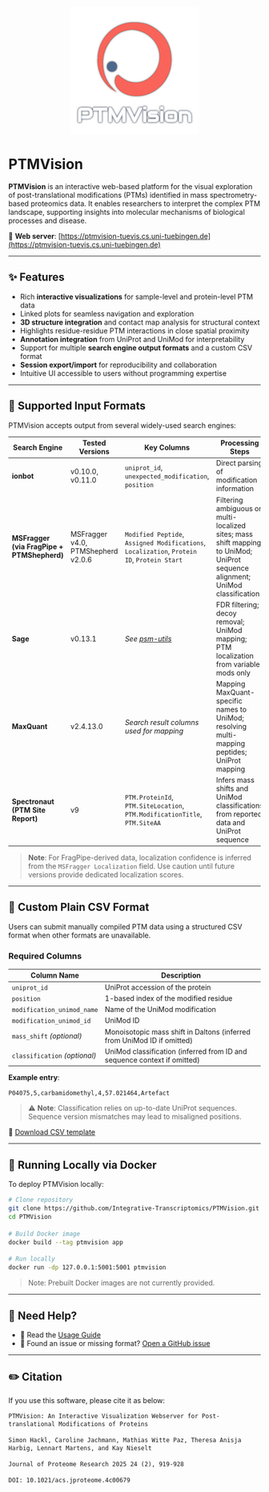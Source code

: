<p align="center">
  <img width="256px" height="256px" src="https://github.com/Integrative-Transcriptomics/PTMVision/blob/main/app/ptmvision/static/resources/logo_lucid_512.png">
</p>

# PTMVision

**PTMVision** is an interactive web-based platform for the visual exploration of post-translational modifications (PTMs) identified in mass spectrometry-based proteomics data. It enables researchers to interpret the complex PTM landscape, supporting insights into molecular mechanisms of biological processes and disease.

🔗 **Web server**: [https://ptmvision-tuevis.cs.uni-tuebingen.de](https://ptmvision-tuevis.cs.uni-tuebingen.de)

---

## ✨ Features

- Rich **interactive visualizations** for sample-level and protein-level PTM data
- Linked plots for seamless navigation and exploration
- **3D structure integration** and contact map analysis for structural context
- Highlights residue-residue PTM interactions in close spatial proximity
- **Annotation integration** from UniProt and UniMod for interpretability
- Support for multiple **search engine output formats** and a custom CSV format
- **Session export/import** for reproducibility and collaboration
- Intuitive UI accessible to users without programming expertise

---

## 📁 Supported Input Formats

PTMVision accepts output from several widely-used search engines:

| **Search Engine**                          | **Tested Versions**                | **Key Columns**                                                                             | **Processing Steps**                                                                                                          |
| ------------------------------------------ | ---------------------------------- | ------------------------------------------------------------------------------------------- | ----------------------------------------------------------------------------------------------------------------------------- |
| **ionbot**                                 | v0.10.0, v0.11.0                   | `uniprot_id`, `unexpected_modification`, `position`                                         | Direct parsing of modification information                                                                                    |
| **MSFragger (via FragPipe + PTMShepherd)** | MSFragger v4.0, PTMShepherd v2.0.6 | `Modified Peptide`, `Assigned Modifications`, `Localization`, `Protein ID`, `Protein Start` | Filtering ambiguous or multi-localized sites; mass shift mapping to UniMod; UniProt sequence alignment; UniMod classification |
| **Sage**                                   | v0.13.1                            | _See [psm-utils](https://psm-utils.readthedocs.io/en/v0.6.0/)_                              | FDR filtering; decoy removal; UniMod mapping; PTM localization from variable mods only                                        |
| **MaxQuant**                               | v2.4.13.0                          | _Search result columns used for mapping_                                                    | Mapping MaxQuant-specific names to UniMod; resolving multi-mapping peptides; UniProt mapping                                  |
| **Spectronaut (PTM Site Report)**          | v9                                 | `PTM.ProteinId`, `PTM.SiteLocation`, `PTM.ModificationTitle`, `PTM.SiteAA`                  | Infers mass shifts and UniMod classifications from reported data and UniProt sequence                                         |

> **Note**: For FragPipe-derived data, localization confidence is inferred from the `MSFragger Localization` field. Use caution until future versions provide dedicated localization scores.

---

## 📄 Custom Plain CSV Format

Users can submit manually compiled PTM data using a structured CSV format when other formats are unavailable.

### Required Columns

| Column Name                   | Description                                                              |
| ----------------------------- | ------------------------------------------------------------------------ |
| `uniprot_id`                  | UniProt accession of the protein                                         |
| `position`                    | 1-based index of the modified residue                                    |
| `modification_unimod_name`    | Name of the UniMod modification                                          |
| `modification_unimod_id`      | UniMod ID                                                                |
| `mass_shift` _(optional)_     | Monoisotopic mass shift in Daltons (inferred from UniMod ID if omitted)  |
| `classification` _(optional)_ | UniMod classification (inferred from ID and sequence context if omitted) |

**Example entry**:

```
P04075,5,carbamidomethyl,4,57.021464,Artefact
```

> ⚠ **Note**: Classification relies on up-to-date UniProt sequences. Sequence version mismatches may lead to misaligned positions.

📄 [Download CSV template](https://github.com/Integrative-Transcriptomics/PTMVision/blob/main/app/ptmvision/static/resources/ptmvision.plain-format.template.csv)

---

## 🐳 Running Locally via Docker

To deploy PTMVision locally:

```bash
# Clone repository
git clone https://github.com/Integrative-Transcriptomics/PTMVision.git
cd PTMVision

# Build Docker image
docker build --tag ptmvision app

# Run locally
docker run -dp 127.0.0.1:5001:5001 ptmvision
```

> Note: Prebuilt Docker images are not currently provided.

---

## 🙋 Need Help?

- 📖 Read the [Usage Guide](https://ptmvision-tuevis.cs.uni-tuebingen.de/usage)
- 🐛 Found an issue or missing format? [Open a GitHub issue](https://github.com/Integrative-Transcriptomics/PTMVision/issues/new)

---

## ✏️ Citation

If you use this software, please cite it as below:

```
PTMVision: An Interactive Visualization Webserver for Post-translational Modifications of Proteins

Simon Hackl, Caroline Jachmann, Mathias Witte Paz, Theresa Anisja Harbig, Lennart Martens, and Kay Nieselt

Journal of Proteome Research 2025 24 (2), 919-928

DOI: 10.1021/acs.jproteome.4c00679
```
